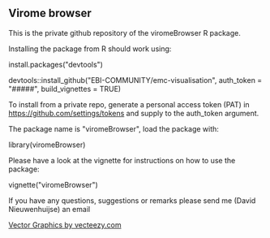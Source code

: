 ## Virome browser

This is the private github repository of the viromeBrowser R package.

Installing the package from R should work using:

install.packages("devtools")

devtools::install_github("EBI-COMMUNITY/emc-visualisation", auth_token = "#####", build_vignettes = TRUE)

To install from a private repo, generate a personal access token (PAT) in https://github.com/settings/tokens and supply to the auth_token argument.

The package name is "viromeBrowser", load the package with:

library(viromeBrowser)

Please have a look at the vignette for instructions on how to use the package:

vignette("viromeBrowser")

If you have any questions, suggestions or remarks please send me (David Nieuwenhuijse) an email

<a href="https://www.vecteezy.com">Vector Graphics by vecteezy.com</a>